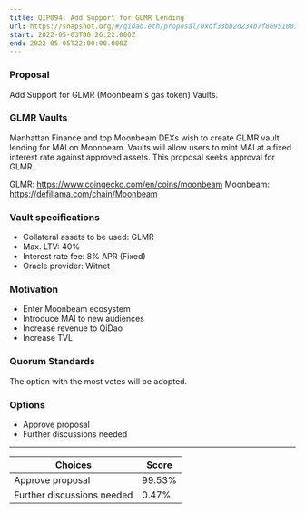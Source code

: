 ```yaml
---
title: QIP094: Add Support for GLMR Lending
url: https://snapshot.org/#/qidao.eth/proposal/0xdf33bb2d234b7f8695100103dfd03836233dd68ceb553cfc42719e75b6c807ad
start: 2022-05-03T00:26:22.000Z
end: 2022-05-05T22:00:00.000Z
---
```

### Proposal

Add Support for GLMR (Moonbeam's gas token) Vaults.

### GLMR Vaults

Manhattan Finance and top Moonbeam DEXs wish to create GLMR vault lending for MAI on Moonbeam. Vaults will allow users to mint MAI at a fixed interest rate against approved assets. This proposal seeks approval for GLMR.

GLMR: https://www.coingecko.com/en/coins/moonbeam
Moonbeam: https://defillama.com/chain/Moonbeam

### Vault specifications

* Collateral assets to be used: GLMR
* Max. LTV: 40%
* Interest rate fee: 8% APR (Fixed)
* Oracle provider: Witnet

### Motivation

* Enter Moonbeam ecosystem
* Introduce MAI to new audiences
* Increase revenue to QiDao
* Increase TVL

### Quorum Standards

The option with the most votes will be adopted.

### Options

* Approve proposal
* Further discussions needed
---
| Choices | Score |
| --- | --- |
| Approve proposal | 99.53% |
| Further discussions needed | 0.47% |


